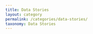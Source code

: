 ```yaml
---
title: Data Stories
layout: category
permalink: /categories/data-stories/
taxonomy: Data Stories
---
```

